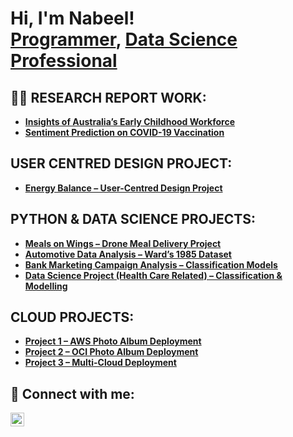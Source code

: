 <h1>Hi, I'm Nabeel! <br/><a href="https://github.com/nab1999">Programmer</a>, <a href="www.linkedin.com/in/nabeel-ahmed99">Data Science Professional</a>


<h2>👨‍💻 RESEARCH REPORT WORK:</h2>

- <b>[Insights of Australia’s Early Childhood Workforce](https://github.com/nab1999/Insights-of-Australia-s-Early-Childhood-Workforce.git)</b>
- <b>[Sentiment Prediction on COVID-19 Vaccination](https://github.com/nab1999/Sentiment-Prediction-on-COVID-19-Vaccination.git)</b>


<h2>USER CENTRED DESIGN PROJECT:</h2>

- <b>[Energy Balance – User-Centred Design Project](https://github.com/nab1999/UCD-Energy-Balance-Project.git)</b>


<h2>PYTHON & DATA SCIENCE PROJECTS:</h2>

- <b>[Meals on Wings – Drone Meal Delivery Project](https://github.com/nab1999/Meals-on-Wings.git)</b>
- <b>[Automotive Data Analysis – Ward’s 1985 Dataset](https://github.com/nab1999/Automotive-Data-Analysis-Project.git)</b>
- <b>[Bank Marketing Campaign Analysis – Classification Models](https://github.com/nab1999/Bank-Marketing-Campaign-Analysis-Project.git)</b>
- <b>[Data Science Project (Health Care Related) – Classification & Modelling](https://github.com/nab1999/Data-Science-Project-3.git)</b>

<h2>CLOUD PROJECTS:</h2>

- **[Project 1 – AWS Photo Album Deployment](https://github.com/nab1999/Cloud-Computing-Projects-1-2-3.git)** 
- **[Project 2 – OCI Photo Album Deployment](https://github.com/nab1999/Cloud-Computing-Projects-1-2-3.git)**
- **[Project 3 – Multi-Cloud Deployment](https://github.com/nab1999/Cloud-Computing-Projects-1-2-3.git)**








<h2> 🤳 Connect with me:</h2>

[<img align="left" alt="Nabeel Ahmed | LinkedIn" width="22px" src="https://cdn.jsdelivr.net/npm/simple-icons@v3/icons/linkedin.svg" />][linkedin]

[linkedin]: https://www.linkedin.com/in/nabeel-ahmed99


<!--

Here are some ideas to get you started:

- 🔭 I’m currently working on ...
- 🌱 I’m currently learning ...
- 👯 I’m looking to collaborate on ...
- 🤔 I’m looking for help with ...
- 💬 Ask me about ...
- 📫 How to reach me: ...
- 😄 Pronouns: ...
- ⚡ Fun fact: ...
-->
